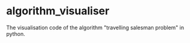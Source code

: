 # algorithm_visualiser
The visualisation code of the algorithm "travelling salesman problem" in  python.

